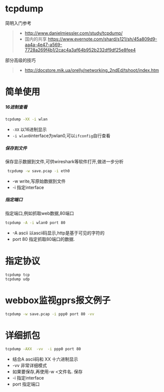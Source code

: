 # tcpdump

简明入门参考

> * http://www.danielmiessler.com/study/tcpdump/
> * 国内的共享 https://www.evernote.com/shard/s121/sh/45a809d9-aa4a-4e47-a569-7728a269f4b1/2cac4a3af64b952b232df9df25e8fee4

部分高级的技巧

> * http://docstore.mik.ua/orelly/networking_2ndEd/tshoot/index.htm

# 简单使用

##### 16进制查看
```bash
tcpdump -XX -i wlan
```
* `-XX` 以16进制显示
* `-i wlan0`interface为wlan0,可以`ifconfig`自行查看

##### 保存到文件
保存显示数据到文件,可供wireshark等软件打开,做进一步分析
```bash
 tcpdump -w save.pcap -i eth0
```
* -w write,写原始数据到文件
* -i 指定interface

##### 指定端口
指定端口,例如抓取web数据,80端口
```bash
tcpdump -A -i wlan0 port 80
```
* -A ascii 以ascii码显示,http是基于可见的字符的
* port 80 指定抓取80端口的数据.

# 指定协议

    tcpdump tcp
    tcpdump udp

# webbox监视gprs报文例子

```bash
tcpdump -w save.pcap -i ppp0 port 80 -vv
```

# 详细抓包

```bash
tcpdump -AXX  -vv  -i ppp0 port 80 
```

* 结合A ascii码和 XX 十六进制显示
* -vv 非常详细模式
* 如果要保存,再使用-w <文件名. 保存
* -i 指定interface
* port 指定端口
